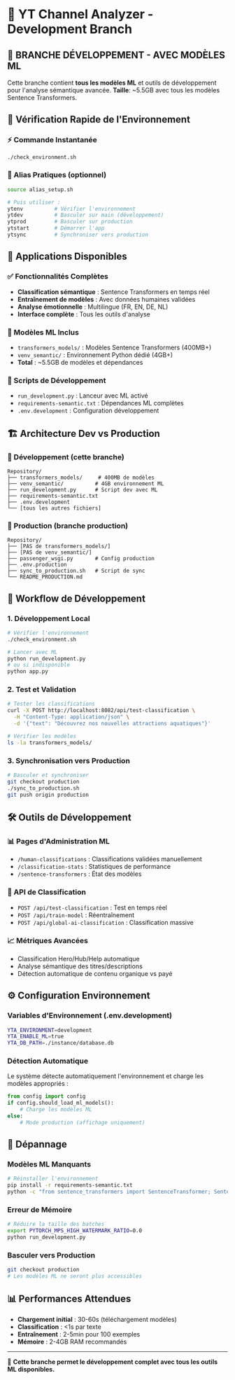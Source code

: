 # 🔬 YT Channel Analyzer - Development Branch

## 🧠 BRANCHE DÉVELOPPEMENT - AVEC MODÈLES ML

Cette branche contient **tous les modèles ML** et outils de développement pour l'analyse sémantique avancée.
**Taille**: ~5.5GB avec tous les modèles Sentence Transformers.

## 🚀 Vérification Rapide de l'Environnement

### ⚡ Commande Instantanée
```bash
./check_environment.sh
```

### 🔧 Alias Pratiques (optionnel)
```bash
source alias_setup.sh

# Puis utiliser :
ytenv          # Vérifier l'environnement
ytdev          # Basculer sur main (développement)  
ytprod         # Basculer sur production
ytstart        # Démarrer l'app
ytsync         # Synchroniser vers production
```

## 🎯 Applications Disponibles

### ✅ Fonctionnalités Complètes
- **Classification sémantique** : Sentence Transformers en temps réel
- **Entraînement de modèles** : Avec données humaines validées
- **Analyse émotionnelle** : Multilingue (FR, EN, DE, NL)
- **Interface complète** : Tous les outils d'analyse

### 🧠 Modèles ML Inclus
- `transformers_models/` : Modèles Sentence Transformers (400MB+)
- `venv_semantic/` : Environnement Python dédié (4GB+)
- **Total** : ~5.5GB de modèles et dépendances

### 🔬 Scripts de Développement
- `run_development.py` : Lanceur avec ML activé
- `requirements-semantic.txt` : Dépendances ML complètes
- `.env.development` : Configuration développement

## 🏗️ Architecture Dev vs Production

### 🔬 Développement (cette branche)
```
Repository/
├── transformers_models/     # 400MB de modèles
├── venv_semantic/          # 4GB environnement ML
├── run_development.py      # Script dev avec ML
├── requirements-semantic.txt
├── .env.development
└── [tous les autres fichiers]
```

### 🚀 Production (branche production)
```
Repository/
├── [PAS de transformers_models/]
├── [PAS de venv_semantic/]
├── passenger_wsgi.py       # Config production
├── .env.production
├── sync_to_production.sh   # Script de sync
└── README_PRODUCTION.md
```

## 🔄 Workflow de Développement

### 1. Développement Local
```bash
# Vérifier l'environnement
./check_environment.sh

# Lancer avec ML
python run_development.py
# ou si indisponible
python app.py
```

### 2. Test et Validation
```bash
# Tester les classifications
curl -X POST http://localhost:8082/api/test-classification \
  -H "Content-Type: application/json" \
  -d '{"text": "Découvrez nos nouvelles attractions aquatiques"}'

# Vérifier les modèles
ls -la transformers_models/
```

### 3. Synchronisation vers Production
```bash
# Basculer et synchroniser
git checkout production
./sync_to_production.sh
git push origin production
```

## 🛠️ Outils de Développement

### 📊 Pages d'Administration ML
- `/human-classifications` : Classifications validées manuellement
- `/classification-stats` : Statistiques de performance
- `/sentence-transformers` : État des modèles

### 🤖 API de Classification
- `POST /api/test-classification` : Test en temps réel
- `POST /api/train-model` : Réentraînement
- `POST /api/global-ai-classification` : Classification massive

### 📈 Métriques Avancées
- Classification Hero/Hub/Help automatique
- Analyse sémantique des titres/descriptions
- Détection automatique de contenu organique vs payé

## ⚙️ Configuration Environnement

### Variables d'Environnement (.env.development)
```bash
YTA_ENVIRONMENT=development
YTA_ENABLE_ML=true
YTA_DB_PATH=./instance/database.db
```

### Détection Automatique
Le système détecte automatiquement l'environnement et charge les modèles appropriés :
```python
from config import config
if config.should_load_ml_models():
    # Charge les modèles ML
else:
    # Mode production (affichage uniquement)
```

## 🚨 Dépannage

### Modèles ML Manquants
```bash
# Réinstaller l'environnement
pip install -r requirements-semantic.txt
python -c "from sentence_transformers import SentenceTransformer; SentenceTransformer('all-mpnet-base-v2')"
```

### Erreur de Mémoire
```bash
# Réduire la taille des batches
export PYTORCH_MPS_HIGH_WATERMARK_RATIO=0.0
python run_development.py
```

### Basculer vers Production
```bash
git checkout production
# Les modèles ML ne seront plus accessibles
```

## 📊 Performances Attendues

- **Chargement initial** : 30-60s (téléchargement modèles)
- **Classification** : <1s par texte
- **Entraînement** : 2-5min pour 100 exemples
- **Mémoire** : 2-4GB RAM recommandés

---

🔬 **Cette branche permet le développement complet avec tous les outils ML disponibles.**